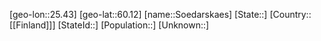﻿---
location: [60.12,25.43]
type: City
tags:
- geo/City


SpocWebEntityId: 34725
isDeleted: false
confidential: public

---
[geo-lon::25.43]
[geo-lat::60.12]
[name::Soedarskaes]
[State::]
[Country::[[Finland]]]
[StateId::]
[Population::]
[Unknown::]

